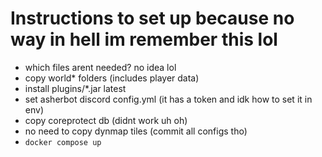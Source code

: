 # Instructions to set up because no way in hell im remember this lol
- which files arent needed? no idea lol
- copy world* folders (includes player data)
- install plugins/*.jar latest
- set asherbot discord config.yml (it has a token and idk how to set it in env)
- copy coreprotect db (didnt work uh oh)
- no need to copy dynmap tiles (commit all configs tho)
- `docker compose up`
